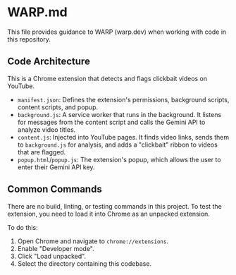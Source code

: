 # WARP.md

This file provides guidance to WARP (warp.dev) when working with code in this repository.

## Code Architecture

This is a Chrome extension that detects and flags clickbait videos on YouTube.

- `manifest.json`: Defines the extension's permissions, background scripts, content scripts, and popup.
- `background.js`: A service worker that runs in the background. It listens for messages from the content script and calls the Gemini API to analyze video titles.
- `content.js`: Injected into YouTube pages. It finds video links, sends them to `background.js` for analysis, and adds a "clickbait" ribbon to videos that are flagged.
- `popup.html`/`popup.js`: The extension's popup, which allows the user to enter their Gemini API key.

## Common Commands

There are no build, linting, or testing commands in this project. To test the extension, you need to load it into Chrome as an unpacked extension.

To do this:

1.  Open Chrome and navigate to `chrome://extensions`.
2.  Enable "Developer mode".
3.  Click "Load unpacked".
4.  Select the directory containing this codebase.
